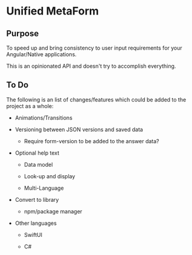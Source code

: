 # Unified MetaForm

## Purpose

To speed up and bring consistency to user input requirements for your Angular/Native applications.

This is an opinionated API and doesn't try to accomplish everything.

## To Do

The following is an list of changes/features which could be added to the project as a whole:

* Animations/Transitions

* Versioning between JSON versions and saved data

  * Require form-version to be added to the answer data?
  
* Optional help text

  * Data model

  * Look-up and display

  * Multi-Language

* Convert to library

  * npm/package manager

* Other languages

  * SwiftUI

  * C#
